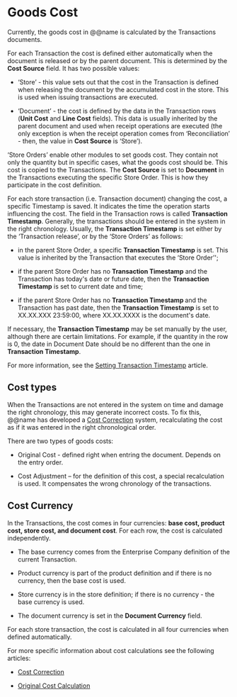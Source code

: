# Goods Cost

Currently, the goods cost in @@name is calculated by the Transactions documents. 

For each Transaction the cost is defined either automatically when the document is released or by the parent document. This is determined by the <b>Cost Source</b> field. It has two possible values:

- ‘Store’ - this value sets out that the cost in the Transaction is defined when releasing the document by the accumulated cost in the store. This is used when issuing transactions are executed.

- ‘Document’ - the cost is defined by the data in the Transaction rows (<b>Unit Cost</b> and <b>Line Cost</b> fields). This data is usually inherited by the parent document and used when receipt operations are executed (the only exception is when the receipt operation comes from ‘Reconciliation’ - then, the value in <b>Cost Source</b> is ‘Store’).

‘Store Orders’ enable other modules to set goods cost. They contain not only the quantity but in specific cases, what the goods cost should be. This cost is copied to the Transactions. The <b>Cost Source</b> is set to <b>Document</b> in the Transactions executing the specific Store Order. This is how they participate in the cost definition.

For each store transaction (i.e. Transaction document) changing the cost, a specific Timestamp is saved. It indicates the time the operation starts influencing the cost. The field in the Transaction rows is called <b>Transaction Timestamp</b>. Generally, the transactions should be entered in the system in the right chronology. Usually, the <b>Transaction Timestamp</b> is set either by the ‘Transaction release’, or by the ‘Store Orders’ as follows:

- in the parent Store Order, a specific <b>Transaction Timestamp</b> is set. This value is inherited by the Transaction that executes the ‘Store Order’';

- if the parent Store Order has no <b>Transaction Timestamp</b> and the Transaction has today's date or future date, then the <b>Transaction Timestamp</b> is set to current date and time;

- if the parent Store Order has no <b>Transaction Timestamp </b> and the Transaction has past date, then the <b>Transaction Timestamp</b> is set to XX.XX.XXX 23:59:00, where XX.XX.XXXX is the document's date.

If necessary, the <b>Transaction Timestamp</b> may be set manually by the user, although there are certain limitations. For example, if the quantity in the row is 0, the date in  Document Date should be no different than the one in <b>Transaction Timestamp</b>. 

For more information, see the [Setting Transaction Timestamp](https://github.com/ErpNetDocs/tech/blob/master/modules/logistics/logistics-common-module-concepts/setting-transaction-timestamp/index.md) article.

## Cost types

When the Transactions are not entered in the system on time and damage the right chronology, this may generate incorrect costs. To fix this, @@name has developed a [Cost Correction](https://github.com/ErpNetDocs/tech/blob/master/modules/logistics/logistics-common-module-concepts/goods-cost/cost-correction/index.md) system, recalculating the cost as if it was entered in the right chronological order. 

There are two types of goods costs:

- Original Cost - defined right when entring the document. Depends on the entry order.

- Cost Adjustment – for the definition of this cost, a special recalculation is used. It compensates the wrong chronology of the transactions.

## Cost Currency

In the Transactions, the cost comes in four currencies: <b>base cost, product cost, store cost, and document cost</b>. For each row, the cost is calculated independently. 

- The base currency comes from the Enterprise Company definition of the current Transaction. 

- Product currency is part of the product definition and if there is no currency, then the base cost is used. 

- Store currency is in the store definition; if there is no currency - the base currency is used.

- The document currency is set in the <b>Document Currency</b> field. 

For each store transaction, the cost is calculated in all four currencies when defined automatically.

For more specific information about cost calculations see the following articles:
- [Cost Correction](https://github.com/ErpNetDocs/tech/blob/master/modules/logistics/logistics-common-module-concepts/goods-cost/cost-correction/index.md) 

- [Original Cost Calculation](https://github.com/ErpNetDocs/tech/blob/master/modules/logistics/logistics-common-module-concepts/goods-cost/original-cost-calculation/index.md)

